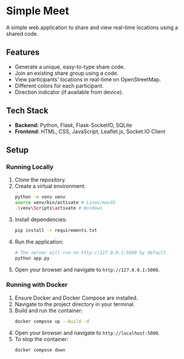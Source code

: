 # Simple Meet

A simple web application to share and view real-time locations using a shared code.

## Features

*   Generate a unique, easy-to-type share code.
*   Join an existing share group using a code.
*   View participants' locations in real-time on OpenStreetMap.
*   Different colors for each participant.
*   Direction indicator (if available from device).

## Tech Stack

*   **Backend:** Python, Flask, Flask-SocketIO, SQLite
*   **Frontend:** HTML, CSS, JavaScript, Leaflet.js, Socket.IO Client

## Setup

### Running Locally

1.  Clone the repository.
2.  Create a virtual environment:
    ```bash
    python -m venv venv
    source venv/bin/activate # Linux/macOS
    .\venv\Scripts\activate # Windows
    ```
3.  Install dependencies:
    ```bash
    pip install -r requirements.txt
    ```
4.  Run the application:
    ```bash
    # The server will run on http://127.0.0.1:5000 by default
    python app.py 
    ```
5.  Open your browser and navigate to `http://127.0.0.1:5000`.

### Running with Docker

1.  Ensure Docker and Docker Compose are installed.
2.  Navigate to the project directory in your terminal.
3.  Build and run the container:
    ```bash
    docker compose up --build -d
    ```
4.  Open your browser and navigate to `http://localhost:5000`.
5.  To stop the container:
    ```bash
    docker compose down
    ```
